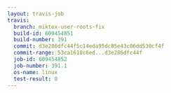 ```yaml
---
layout: travis-job
travis:
  branch: miktex-user-roots-fix
  build-id: 609454851
  build-number: 391
  commit: d3e286dfc44f5c14eda95dc85e43c06dd530cf4f
  commit-range: 53ca1618c6ed...d3e286dfc44f
  job-id: 609454852
  job-number: 391.1
  os-name: linux
  test-result: 0
---
```


